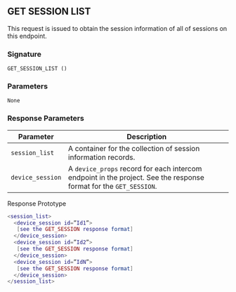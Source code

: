 ## GET SESSION LIST

This request is issued to obtain the session information of all of sessions on this endpoint.


### Signature

`GET_SESSION_LIST ()`


### Parameters

`None`


### Response Parameters

| Parameter | Description |
| --- | --- |
| `session_list` | A container for the collection of session information records. |
| `device_session` | A `device_props` record for each intercom endpoint in the project.  See the response format for the `GET_SESSION`. |


Response Prototype

```lua
<session_list>
  <device_session id=”Id1”>
   [see the GET_SESSION response format]
  </device_session>
  <device_session id=”Id2”>
   [see the GET_SESSION response format]
  </device_session>
  <device_session id=”IdN”>
   [see the GET_SESSION response format]
  </device_session>
</session_list>
```
